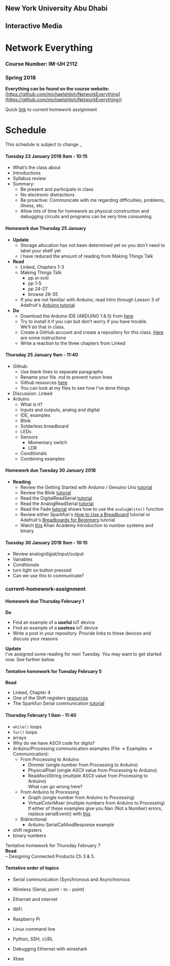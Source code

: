 ## New York University Abu Dhabi
## Interactive Media
# Network Everything
### Course Number: IM-UH 2112
### Spring 2018

**Everything can be found on the course website:**   
[https://github.com/michaelshiloh/NetworkEverything](https://github.com/michaelshiloh/NetworkEverything/)

Quick
[link](https://github.com/michaelshiloh/NetworkEverything/blob/master/schedule.md#current-homework-assignment)
to current homework assignment

# Schedule

This schedule is subject to change
_

#### Tuesday 23 January 2018 9am - 10:15
- What’s the class about
- Introductions
- Syllabus review
- Summary:
	-  Be present and participate in class
	-  No electronic distractions
	-  Be proactive: Communicate with me regarding difficulties, problems, illness, etc.
	-  Allow lots of time for homework as physical construction 
	and
	debugging circuits and programs 
	can be very time consuming.

#### Homework due Thursday 25 January 
- **Update**
	- Storage allocation has not been determined yet so you don't need to label
	  your shelf yet
	- I have reduced the amount of reading from Making Things Talk
- **Read**
	- Linked, Chapters 1-3
	-	Making Things Talk 
		- pp xi-xviii
		- pp 1-5
		- pp 24-27
		- browse 28-35
	- If you are not familiar with Arduino, read Intro through Lesson 3 of Adafruit's [Arduino
		tutorial](http://www.ladyada.net/learn/arduino/index.html) 
- **Do**
	- Download the Arduino IDE (ARDUINO 1.8.5) from
		[here](https://www.arduino.cc/en/Main/Software)
	- Try to install it if you can but don’t worry if you have trouble.   
		We’ll do that in class.  
	- Create a GitHub account and create a repository for this class. 
	[Here](https://github.com/michaelshiloh/resourcesForClasses#github-resources)
	are some instructions
	- Write a reaction to the three chapters from Linked 

#### Thursday 25 January 9am - 11:40
- Github: 
	- Use blank lines to separate paragraphs
	- Rename your file .md to prevent runon lines
	- Github resources
		[here](https://github.com/michaelshiloh/resourcesForClasses#github-resources)
	- You can look at my files to see how I've done things
- Discussion: Linked
- Arduino
	- What is it?
	- Inputs and outputs, analog and digital
	- IDE, examples
	- Blink
	- Solderless breadboard
	- LEDs
	- Sensors
		- Momentary switch
		- LDR
	- Conditionals
	- Combining examples

#### Homework due Tuesday 30 January 2018
- **Reading**
	- Review the Getting Started with Arduino / Genuino Uno
    [tutorial](https://www.arduino.cc/en/Guide/ArduinoUno)
	- Review the Blink [tutorial](http://arduino.cc/en/Tutorial/Blink)
	- Read the DigitalReadSerial 
	[tutorial](http://arduino.cc/en/Tutorial/DigitalReadSerial)
	- Read the AnalogReadSerial 
	[tutorial](http://arduino.cc/en/Tutorial/AnalogReadSerial)
	- Read the Fade [tutorial](http://arduino.cc/en/Tutorial/Fade)
shows how to use the `analogWrite()` function
	- Review either Sparkfun's [How to Use a
    Breadboard](https://learn.sparkfun.com/tutorials/how-to-use-a-breadboard)
    tutorial or Adafruit's [Breadboards for
		Beginners](https://learn.adafruit.com/breadboards-for-beginners?view=all)
		tutorial
	- Watch
		[this](https://www.khanacademy.org/math/algebra-home/alg-intro-to-algebra/algebra-alternate-number-bases/v/number-systems-introduction) Khan Academy Introduction to number systems and binary

#### Tuesday 30 January 2018 9am - 10:15 
- Review analog/digial/input/output
- Variables
- Conditionals
- turn light on button pressed
- Can we use this to communicate?

### current-homework-assignment
#### Homework due Thursday February 1 

**Do**
- Find an example of a **useful** IoT device  
- Find an example of a **useless** IoT device  
- Write a post in your repository. Provide links to these devices and discuss
your reasons   

**Update**  
I've assigned some reading for next Tuesday. You may want to get started now.
See further below.  

#### Tentative homework for Tuesday February 5  

**Read**  
- Linked, Chapter 4
- One of the Shift registers
	[resources](https://github.com/michaelshiloh/resourcesForClasses#shift-register-resources)  
- The Sparkfun Serial communication
	[tutorial](https://github.com/michaelshiloh/resourcesForClasses#sparkfun-serial-communication-tutorial)  

#### Thursday February 1 9am - 11:40
- `while()` loops  
- `for()` loops  
- arrays  
- Why do we have ASCII code for digits?  
- Arduino/Processing communication examples (File -> Examples -> Communication):  
	- From Processing to Arduino  
		- Dimmer (single number from Processing to Arduino)  
		- PhysicalPixel (single ASCII value from Processing to Arduino)  
		- ReadAsciiString (multiple ASCII value from Processing to Arduino)  
            What can go wrong here?  
	- From Arduino to Processing  
		- Graph (single number from Arduino to Processing)  
		- VirtualColorMixer (multiple numbers from Arduino to Processing)  
    If either of these examples give you Nan (Not a Number) errors, replace
		serialEvent() with
		[this](https://github.com/michaelshiloh/ArduinoExamples/blob/master/twoWayComms/improvedGraphSerialEvent/improvedGraphSerialEvent.ino)  
	- Bidirectional  
		- Arduino SerialCallAndResponse example  
- shift registers  
- binary numbers  

Tentative homework for Thursday February 7  
**Read**  
– Designing Connected Products Ch 3 & 5.


#### Tentative order of topics

- Serial communication (Synchronous and  Asynchronous 

- Wireless (Serial, point - to - point)

- Ethernet and internet

- WiFi

- Raspberry Pi

- Linux command line

- Python, SSH, cURL

- Debugging Ethernet with wireshark

- Xbee
